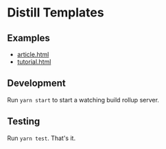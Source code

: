# Distill Templates

## Examples

- [article.html](examples/article.html)
- [tutorial.html](examples/tutorial.html)

## Development

Run `yarn start` to start a watching build rollup server.

## Testing

Run `yarn test`. That's it.
